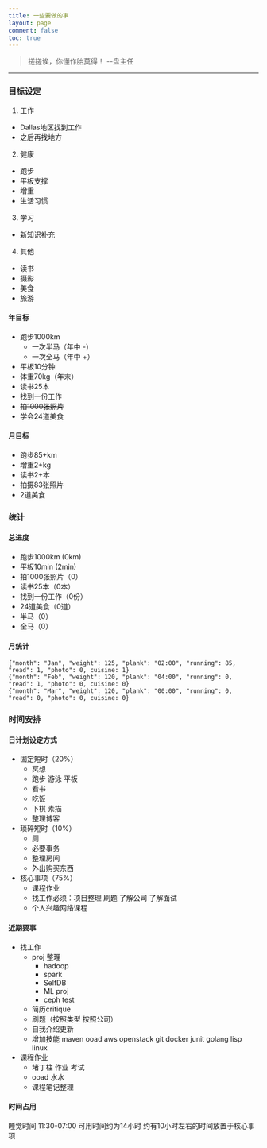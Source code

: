 ```yaml
---
title: 一些要做的事
layout: page
comment: false
toc: true
---
```


> 搓搓诶，你懂作胎莫得！  --盘主任

---

### 目标设定
1. 工作
  * Dallas地区找到工作
  * 之后再找地方
2. 健康
  * 跑步
  * 平板支撑
  * 增重
  * 生活习惯
3. 学习
  * 新知识补充
4. 其他
  * 读书
  * 摄影
  * 美食
  * 旅游

#### 年目标
* 跑步1000km
  - 一次半马（年中 -）
  - 一次全马（年中 +）
* 平板10分钟
* 体重70kg（年末）
* 读书25本
* 找到一份工作
* <del>拍1000张照片</del>
* 学会24道美食

#### 月目标
* 跑步85+km
* 增重2+kg
* 读书2+本
* <del>拍摄83张照片</del>
* 2道美食

### 统计

#### 总进度
* 跑步1000km (0km)
* 平板10min (2min)
* 拍1000张照片（0）
* 读书25本（0本）
* 找到一份工作（0份）
* 24道美食（0道）
* 半马（0）
* 全马（0）

#### 月统计
```
{"month": "Jan", "weight": 125, "plank": "02:00", "running": 85, "read": 1, "photo": 0, cuisine: 1}
{"month": "Feb", "weight": 120, "plank": "04:00", "running": 0, "read": 1, "photo": 0, cuisine: 0}
{"month": "Mar", "weight": 120, "plank": "00:00", "running": 0, "read": 0, "photo": 0, cuisine: 0}
```

###  时间安排
#### 日计划设定方式
* 固定短时（20%）
  - 冥想
  - 跑步 游泳 平板
  - 看书
  - 吃饭
  - 下棋 素描
  - 整理博客 
* 琐碎短时（10%）
  - 厕
  - 必要事务
  - 整理房间
  - 外出购买东西
* 核心事项（75%）
  - 课程作业
  - 找工作必须：项目整理 刷题 了解公司 了解面试
  - 个人兴趣网络课程

<!--
#### 时间四象限
|  | |  |
|:---|:--- |:--- | 
| 紧急重要 |  | 紧急不重要 |
| 投简历<br>刷题<br>career services |  | 交钱<br>ntta |
| 不紧急重要 |  | 不紧急不重要 |
| 旅游<br>整理计划 |  | frisco gun club <br>是，首相<br>绝望主妇<br>sky diving<br> crush course |
-->

#### 近期要事
* 找工作
  - proj 整理
    - hadoop
    - spark
    - SelfDB
    - ML proj
    - ceph test
  - 简历critique
  - 刷题（按照类型 按照公司）
  - 自我介绍更新
  - 增加技能 maven ooad aws openstack git docker junit golang lisp linux
* 课程作业
  - 堵丁柱 作业 考试
  - ooad 水水
  - 课程笔记整理

#### 时间占用
睡觉时间 11:30-07:00
可用时间约为14小时
约有10小时左右的时间放置于核心事项
